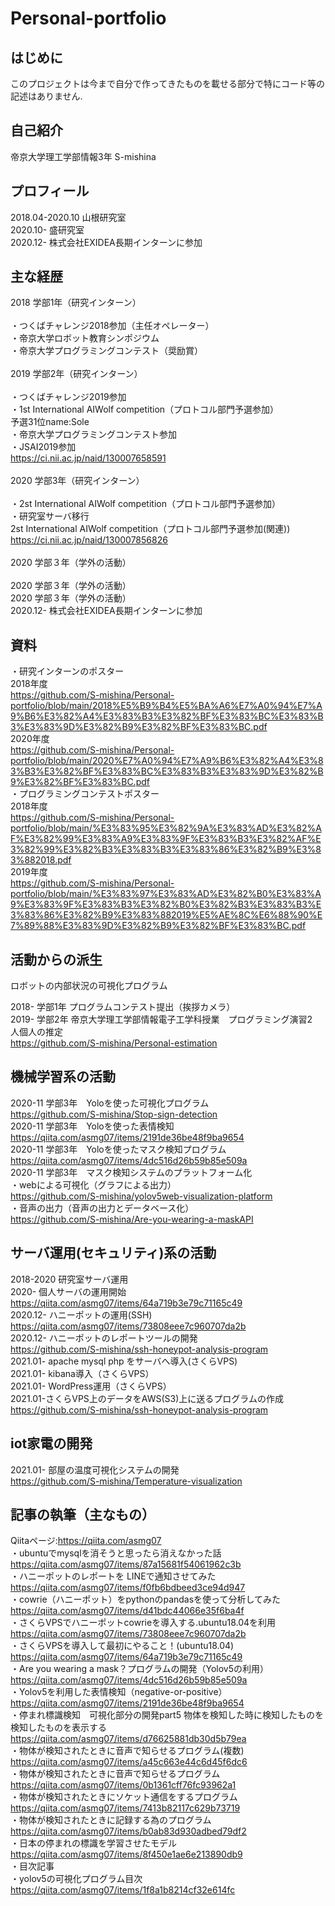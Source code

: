 # Personal-portfolio
## はじめに
このプロジェクトは今まで自分で作ってきたものを載せる部分で特にコード等の記述はありません.
## 自己紹介
帝京大学理工学部情報3年 S-mishina
## プロフィール
2018.04-2020.10 山根研究室<br>
2020.10- 盛研究室<br>
2020.12- 株式会社EXIDEA長期インターンに参加
## 主な経歴
2018 学部1年（研究インターン）<br>
<br>
・つくばチャレンジ2018参加（主任オペレーター）<br>
・帝京大学ロボット教育シンポジウム<br>
・帝京大学プログラミングコンテスト（奨励賞）<br>
<br>
2019 学部2年（研究インターン）<br>
<br>
・つくばチャレンジ2019参加<br>
・1st International AIWolf competition（プロトコル部門予選参加）<br>
予選31位name:Sole<br>
・帝京大学プログラミングコンテスト参加<br>
・JSAI2019参加<br>
https://ci.nii.ac.jp/naid/130007658591<br>
<br>
2020 学部3年（研究インターン）<br>
<br>
・2st International AIWolf competition（プロトコル部門予選参加）<br>
・研究室サーバ移行<br>
2st International AIWolf competition（プロトコル部門予選参加(関連))<br>
https://ci.nii.ac.jp/naid/130007856826<br>
<br>
2020 学部３年（学外の活動）<br>
<br>
2020 学部３年（学外の活動）<br>
2020 学部３年（学外の活動）<br>
2020.12- 株式会社EXIDEA長期インターンに参加
## 資料
・研究インターンのポスター<br>
2018年度<br>
https://github.com/S-mishina/Personal-portfolio/blob/main/2018%E5%B9%B4%E5%BA%A6%E7%A0%94%E7%A9%B6%E3%82%A4%E3%83%B3%E3%82%BF%E3%83%BC%E3%83%B3%E3%83%9D%E3%82%B9%E3%82%BF%E3%83%BC.pdf<br>
2020年度<br>
https://github.com/S-mishina/Personal-portfolio/blob/main/2020%E7%A0%94%E7%A9%B6%E3%82%A4%E3%83%B3%E3%82%BF%E3%83%BC%E3%83%B3%E3%83%9D%E3%82%B9%E3%82%BF%E3%83%BC.pdf<br>
・プログラミングコンテストポスター<br>
2018年度<br>
https://github.com/S-mishina/Personal-portfolio/blob/main/%E3%83%95%E3%82%9A%E3%83%AD%E3%82%AF%E3%82%99%E3%83%A9%E3%83%9F%E3%83%B3%E3%82%AF%E3%82%99%E3%82%B3%E3%83%B3%E3%83%86%E3%82%B9%E3%83%882018.pdf<br>
2019年度<br>
https://github.com/S-mishina/Personal-portfolio/blob/main/%E3%83%97%E3%83%AD%E3%82%B0%E3%83%A9%E3%83%9F%E3%83%B3%E3%82%B0%E3%82%B3%E3%83%B3%E3%83%86%E3%82%B9%E3%83%882019%E5%AE%8C%E6%88%90%E7%89%88%E3%83%9D%E3%82%B9%E3%82%BF%E3%83%BC.pdf<br>
## 活動からの派生
ロボットの内部状況の可視化プログラム<br>

2018- 学部1年 プログラムコンテスト提出（挨拶カメラ）<br>
2019- 学部2年 帝京大学理工学部情報電子工学科授業　プログラミング演習2 <br>人個人の推定<br>
https://github.com/S-mishina/Personal-estimation<br>

## 機械学習系の活動
2020-11 学部3年　Yoloを使った可視化プログラム<br>
https://github.com/S-mishina/Stop-sign-detection<br>
2020-11 学部3年　Yoloを使った表情検知<br>
https://qiita.com/asmg07/items/2191de36be48f9ba9654<br>
2020-11 学部3年　Yoloを使ったマスク検知プログラム<br>
https://qiita.com/asmg07/items/4dc516d26b59b85e509a<br>
2020-11 学部3年　マスク検知システムのプラットフォーム化<br>
・webによる可視化（グラフによる出力）<br>
https://github.com/S-mishina/yolov5web-visualization-platform<br>
・音声の出力（音声の出力とデータベース化）<br>
https://github.com/S-mishina/Are-you-wearing-a-maskAPI<br>

## サーバ運用(セキュリティ)系の活動
2018-2020 研究室サーバ運用<br>
2020- 個人サーバの運用開始<br>
https://qiita.com/asmg07/items/64a719b3e79c71165c49 <br>
2020.12- ハニーポットの運用(SSH)<br>
https://qiita.com/asmg07/items/73808eee7c960707da2b<br>
2020.12- ハニーポットのレポートツールの開発<br>
https://github.com/S-mishina/ssh-honeypot-analysis-program<br>
2021.01- apache mysql php をサーバへ導入(さくらVPS)<br>
2021.01- kibana導入（さくらVPS）<br>
2021.01- WordPress運用（さくらVPS）<br>
2021.01-さくらVPS上のデータをAWS(S3)上に送るプログラムの作成<br>
https://github.com/S-mishina/ssh-honeypot-analysis-program<br>
## iot家電の開発
2021.01- 部屋の温度可視化システムの開発<br>
https://github.com/S-mishina/Temperature-visualization<br>
## 記事の執筆（主なもの）
Qiitaページ:https://qiita.com/asmg07<br>
・ubuntuでmysqlを消そうと思ったら消えなかった話<br>
https://qiita.com/asmg07/items/87a15681f54061962c3b<br>
・ハニーポットのレポートを LINEで通知させてみた<br>
https://qiita.com/asmg07/items/f0fb6bdbeed3ce94d947<br>
・cowrie（ハニーポット）をpythonのpandasを使って分析してみた<br>
https://qiita.com/asmg07/items/d41bdc44066e35f6ba4f<br>
・さくらVPSでハニーポットcowrieを導入する.ubuntu18.04を利用<br>
https://qiita.com/asmg07/items/73808eee7c960707da2b<br>
・さくらVPSを導入して最初にやること！(ubuntu18.04)<br>
https://qiita.com/asmg07/items/64a719b3e79c71165c49 <br>
・Are you wearing a mask？プログラムの開発（Yolov5の利用）<br>
https://qiita.com/asmg07/items/4dc516d26b59b85e509a<br>
・Yolov5を利用した表情検知（negative-or-positive）<br>
https://qiita.com/asmg07/items/2191de36be48f9ba9654<br>
・停まれ標識検知　可視化部分の開発part5 物体を検知した時に検知したものを検知したものを表示する<br>
https://qiita.com/asmg07/items/d76625881db30d5b79ea<br>
・物体が検知されたときに音声で知らせるプログラム(複数)<br>
https://qiita.com/asmg07/items/a45c663e44c6d45f6dc6<br>
・物体が検知されたときに音声で知らせるプログラム<br>
https://qiita.com/asmg07/items/0b1361cff76fc93962a1<br>
・物体が検知されたときにソケット通信をするプログラム<br>
https://qiita.com/asmg07/items/7413b82117c629b73719<br>
・物体が検知されたときに記録する為のプログラム<br>
https://qiita.com/asmg07/items/b0ab83d930adbed79df2<br>
・日本の停まれの標識を学習させたモデル<br>
https://qiita.com/asmg07/items/8f450e1ae6e213890db9<br>
・目次記事<br>
・yolov5の可視化プログラム目次<br>
https://qiita.com/asmg07/items/1f8a1b8214cf32e614fc<br>
